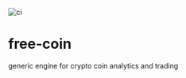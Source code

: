![ci](https://github.com/drakos74/free-coin/workflows/ci/badge.svg?branch=main)

# free-coin
generic engine for crypto coin analytics and trading
